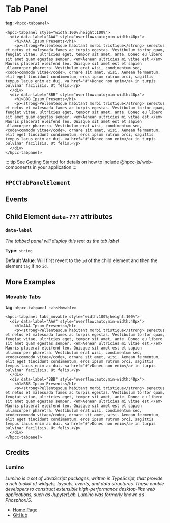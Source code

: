 # Tab Panel

**tag**: `<hpcc-tabpanel>`

<ClientOnly>
  <hpcc-vitepress preview_border="0px" style="width:100%;height:600px">
    <script type="module">
        import "@hpcc-js/wc-layout";
    </script>

    <hpcc-tabpanel style="width:100%;height:100%">
      <div data-label="AAA" style="overflow:auto;min-width:48px">
        <h1>AAA Ipsum Presents</h1>
        <p><strong>Pellentesque habitant morbi tristique</strong> senectus et netus et malesuada fames ac turpis egestas. Vestibulum tortor quam, feugiat vitae, ultricies eget, tempor sit amet, ante. Donec eu libero sit amet quam egestas semper. <em>Aenean ultricies mi vitae est.</em> Mauris placerat eleifend leo. Quisque sit amet est et sapien ullamcorper pharetra. Vestibulum erat wisi, condimentum sed, <code>commodo vitae</code>, ornare sit amet, wisi. Aenean fermentum, elit eget tincidunt condimentum, eros ipsum rutrum orci, sagittis tempus lacus enim ac dui. <a href="#">Donec non enim</a> in turpis pulvinar facilisis. Ut felis.</p>
      </div>
      <div data-label="BBB" style="overflow:auto;min-width:48px">
        <h1>BBB Ipsum Presents</h1>
        <p><strong>Pellentesque habitant morbi tristique</strong> senectus et netus et malesuada fames ac turpis egestas. Vestibulum tortor quam, feugiat vitae, ultricies eget, tempor sit amet, ante. Donec eu libero sit amet quam egestas semper. <em>Aenean ultricies mi vitae est.</em> Mauris placerat eleifend leo. Quisque sit amet est et sapien ullamcorper pharetra. Vestibulum erat wisi, condimentum sed, <code>commodo vitae</code>, ornare sit amet, wisi. Aenean fermentum, elit eget tincidunt condimentum, eros ipsum rutrum orci, sagittis tempus lacus enim ac dui. <a href="#">Donec non enim</a> in turpis pulvinar facilisis. Ut felis.</p>
      </div>
    </hpcc-tabpanel>
  </hpcc-vitepress>
</ClientOnly>

::: tip
See [Getting Started](../../../../README) for details on how to include @hpcc-js/web-components in your application
:::

## `HPCCTabPanelElement`

## Events

## Child Element `data-???` attributes

### `data-label`

_The tabbed panel will display this text as the tab label_

**Type**: `string`

**Default Value**: Will first revert to the `id` of the child element and then the element `tag` if no `id`.

## More Examples

### Movable Tabs

**tag**:  `<hpcc-tabpanel tabsMovable>`

<ClientOnly>
  <hpcc-vitepress preview_border="0px" style="width:100%;height:600px">
    <script type="module">
        import "@hpcc-js/wc-layout";
    </script>

    <hpcc-tabpanel tabs_movable style="width:100%;height:100%">
      <div data-label="AAA" style="overflow:auto;min-width:48px">
        <h1>AAA Ipsum Presents</h1>
        <p><strong>Pellentesque habitant morbi tristique</strong> senectus et netus et malesuada fames ac turpis egestas. Vestibulum tortor quam, feugiat vitae, ultricies eget, tempor sit amet, ante. Donec eu libero sit amet quam egestas semper. <em>Aenean ultricies mi vitae est.</em> Mauris placerat eleifend leo. Quisque sit amet est et sapien ullamcorper pharetra. Vestibulum erat wisi, condimentum sed, <code>commodo vitae</code>, ornare sit amet, wisi. Aenean fermentum, elit eget tincidunt condimentum, eros ipsum rutrum orci, sagittis tempus lacus enim ac dui. <a href="#">Donec non enim</a> in turpis pulvinar facilisis. Ut felis.</p>
      </div>
      <div data-label="BBB" style="overflow:auto;min-width:48px">
        <h1>BBB Ipsum Presents</h1>
        <p><strong>Pellentesque habitant morbi tristique</strong> senectus et netus et malesuada fames ac turpis egestas. Vestibulum tortor quam, feugiat vitae, ultricies eget, tempor sit amet, ante. Donec eu libero sit amet quam egestas semper. <em>Aenean ultricies mi vitae est.</em> Mauris placerat eleifend leo. Quisque sit amet est et sapien ullamcorper pharetra. Vestibulum erat wisi, condimentum sed, <code>commodo vitae</code>, ornare sit amet, wisi. Aenean fermentum, elit eget tincidunt condimentum, eros ipsum rutrum orci, sagittis tempus lacus enim ac dui. <a href="#">Donec non enim</a> in turpis pulvinar facilisis. Ut felis.</p>
      </div>
    </hpcc-tabpanel>
  </hpcc-vitepress>
</ClientOnly>

## Credits

### Lumino

_Lumino is a set of JavaScript packages, written in TypeScript, that provide a rich toolkit of widgets, layouts, events, and data structures. These enable developers to construct extensible high-performance desktop-like web applications, such as JupyterLab. Lumino was formerly known as PhosphorJS._

* [Home Page](https://lumino.readthedocs.io/en/latest/)
* [GitHub](https://github.com/jupyterlab/lumino)
